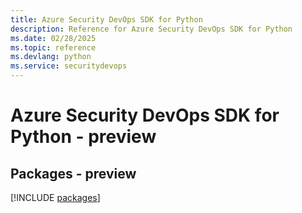 ```yaml
---
title: Azure Security DevOps SDK for Python
description: Reference for Azure Security DevOps SDK for Python
ms.date: 02/28/2025
ms.topic: reference
ms.devlang: python
ms.service: securitydevops
---
```

# Azure Security DevOps SDK for Python - preview
## Packages - preview
[!INCLUDE [packages](security-devops-index.md)]